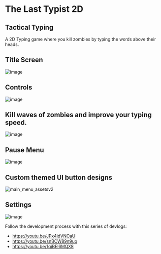 # The Last Typist 2D
## Tactical Typing
A 2D Typing game where you kill zombies by typing the words above their heads.
## Title Screen
![image](https://user-images.githubusercontent.com/53094076/236564900-80d6c30a-4f22-4849-85c2-20a6f02d4aaf.png)
## Controls
![image](https://user-images.githubusercontent.com/53094076/236566874-30db322b-9ac3-4df8-93ce-81c1a3482ea0.png)
## Kill waves of zombies and improve your typing speed.
![image](https://user-images.githubusercontent.com/53094076/236565096-44a15976-dacb-4393-b1cf-ace511213c63.png)
## Pause Menu
![image](https://user-images.githubusercontent.com/53094076/236566153-ebfb69fb-9271-41ae-a055-b716cbce0621.png)
## Custom themed UI button designs
![main_menu_assetsv2](https://user-images.githubusercontent.com/53094076/236566373-f9d7478c-2cd9-4557-90a7-929bd0c08bfe.png)
## Settings
![image](https://user-images.githubusercontent.com/53094076/236566742-68ff1265-896d-4e36-80ad-4c68ecee30d3.png)

Follow the development process with this series of devlogs:
* https://youtu.be/JPx4idVNOaU
* https://youtu.be/snBCW89n9uo
* https://youtu.be/1qjBEl6MQX8

